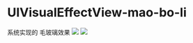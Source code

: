 # UIVisualEffectView-mao-bo-li
系统实现的 毛玻璃效果
![](http://ww3.sinaimg.cn/mw690/afa9a093jw1f77amp4tbhg208w0gfu15.gif)
![](http://ww3.sinaimg.cn/mw690/afa9a093jw1f77amp4tbhg208w0gfu15.gif)
